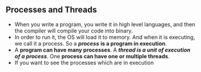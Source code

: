 ## Processes and Threads
- When you write a program, you write it in high level languages, and then the compiler will compile your code into binary.
- In order to run it, the OS will load it to memory. And when it is executing, we call it a process. So a ***process*** **is a program in execution**.
- A **program can have many processes**. A ***thread is a unit of execution of a process***. One **process can have one or multiple threads**.
- If you want to see the processes which are in execution